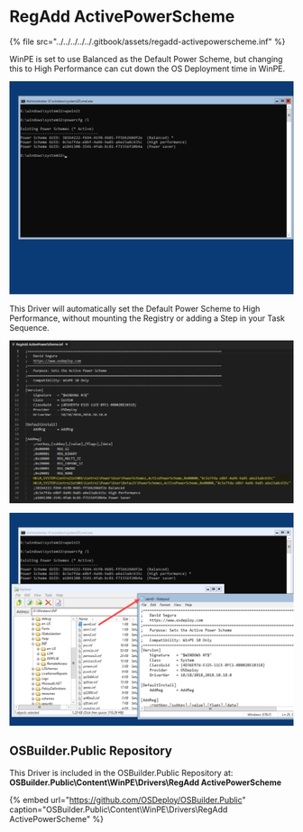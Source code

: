 # RegAdd ActivePowerScheme

{% file src="../../../../../.gitbook/assets/regadd-activepowerscheme.inf" %}

WinPE is set to use Balanced as the Default Power Scheme, but changing this to High Performance can cut down the OS Deployment time in WinPE.

![Default Power Scheme: Balanced](../../../../../.gitbook/assets/2018-10-18_14-39-50.png)

This Driver will automatically set the Default Power Scheme to High Performance, without mounting the Registry or adding a Step in your Task Sequence.

![RegAdd INF](../../../../../.gitbook/assets/2018-10-18_14-38-05.png)

![Recommended Default Power Scheme: High Performance](../../../../../.gitbook/assets/2018-10-18_14-41-49.png)

## OSBuilder.Public Repository

This Driver is included in the OSBuilder.Public Repository at: **OSBuilder.Public\Content\WinPE\Drivers\RegAdd ActivePowerScheme**

{% embed url="https://github.com/OSDeploy/OSBuilder.Public" caption="OSBuilder.Public\\Content\\WinPE\\Drivers\\RegAdd ActivePowerScheme" %}

## 



